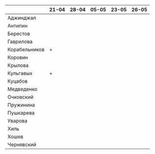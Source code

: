 |               	| 21-04	| 28-04	| 05-05	|23-05  | 26-05	|
|---------------	|-----	|-----	|----	  |---- 	|---- 	|
| Аджинджал     	|     	|     	|   	  |   	  |     	|
| Антипин       	|     	|     	|   	  |   	  |     	|
| Берестов      	|     	|     	|   	  |   	  |     	|
| Гаврилова     	|     	|     	|   	  |   	  |     	|
| Корабельников 	|   +  	|     	|   	  |   	  |     	|
| Коровин       	|     	|     	|   	  |     	|     	|
| Крылова       	|     	|     	|   	  |     	|     	|
| Кульгавых     	|   +  	|     	|   	  |     	|     	|
| Куцабов       	|     	|     	|   	  |   	  |     	|
| Медведенко    	|     	|     	|   	  |   	  |     	|
| Очковский     	|     	|     	|   	  |   	  |     	|
| Пружинина     	|     	|     	|   	  |   	  |     	|
| Пушкарева     	|     	|     	|   	  |   	  |     	|
| Уварова       	|     	|     	|   	  |   	  |     	|
| Хиль          	|     	|     	|   	  |   	  |     	|
| Хошев         	|     	|     	|   	  |   	  |      	|
| Чернявский    	|     	|     	|   	  |   	  |     	|
